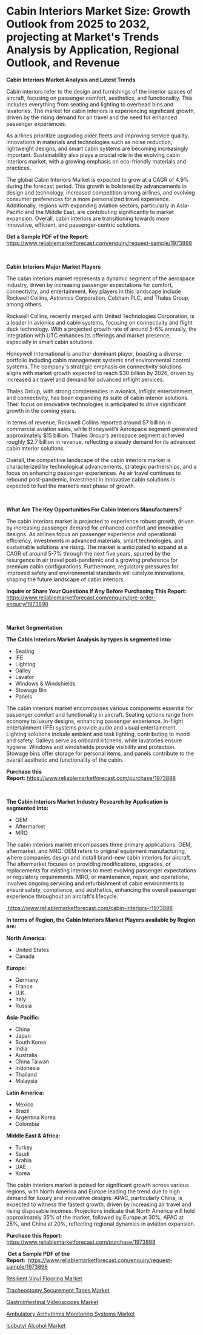 <p><h1>Cabin Interiors Market Size: Growth Outlook from 2025 to 2032, projecting at Market's Trends Analysis by Application, Regional Outlook, and Revenue</h1></p><p><strong>Cabin Interiors Market Analysis and Latest Trends</strong></p>
<p><p>Cabin interiors refer to the design and furnishings of the interior spaces of aircraft, focusing on passenger comfort, aesthetics, and functionality. This includes everything from seating and lighting to overhead bins and lavatories. The market for cabin interiors is experiencing significant growth, driven by the rising demand for air travel and the need for enhanced passenger experiences. </p><p>As airlines prioritize upgrading older fleets and improving service quality, innovations in materials and technologies such as noise reduction, lightweight designs, and smart cabin systems are becoming increasingly important. Sustainability also plays a crucial role in the evolving cabin interiors market, with a growing emphasis on eco-friendly materials and practices.</p><p>The global Cabin Interiors Market is expected to grow at a CAGR of 4.9% during the forecast period. This growth is bolstered by advancements in design and technology, increased competition among airlines, and evolving consumer preferences for a more personalized travel experience. Additionally, regions with expanding aviation sectors, particularly in Asia-Pacific and the Middle East, are contributing significantly to market expansion. Overall, cabin interiors are transitioning towards more innovative, efficient, and passenger-centric solutions.</p></p>
<p><strong>Get a Sample PDF of the Report:&nbsp;</strong> <a href="https://www.reliablemarketforecast.com/enquiry/request-sample/1973898?utm_campaign=1833&utm_medium=2&utm_source=Github&utm_content=ia&utm_term=31012025&utm_id=cabin-interiors">https://www.reliablemarketforecast.com/enquiry/request-sample/1973898</a></p>
<p>&nbsp;</p>
<p><strong>Cabin Interiors Major Market Players</strong></p>
<p><p>The cabin interiors market represents a dynamic segment of the aerospace industry, driven by increasing passenger expectations for comfort, connectivity, and entertainment. Key players in this landscape include Rockwell Collins, Astronics Corporation, Cobham PLC, and Thales Group, among others.</p><p>Rockwell Collins, recently merged with United Technologies Corporation, is a leader in avionics and cabin systems, focusing on connectivity and flight deck technology. With a projected growth rate of around 5-6% annually, the integration with UTC enhances its offerings and market presence, especially in smart cabin solutions.</p><p>Honeywell International is another dominant player, boasting a diverse portfolio including cabin management systems and environmental control systems. The company's strategic emphasis on connectivity solutions aligns with market growth expected to reach $30 billion by 2026, driven by increased air travel and demand for advanced inflight services.</p><p>Thales Group, with strong competencies in avionics, inflight entertainment, and connectivity, has been expanding its suite of cabin interior solutions. Their focus on innovative technologies is anticipated to drive significant growth in the coming years.</p><p>In terms of revenue, Rockwell Collins reported around $7 billion in commercial aviation sales, while Honeywell’s Aerospace segment generated approximately $15 billion. Thales Group's aerospace segment achieved roughly $2.7 billion in revenue, reflecting a steady demand for its advanced cabin interior solutions.</p><p>Overall, the competitive landscape of the cabin interiors market is characterized by technological advancements, strategic partnerships, and a focus on enhancing passenger experiences. As air travel continues to rebound post-pandemic, investment in innovative cabin solutions is expected to fuel the market’s next phase of growth.</p></p>
<p>&nbsp;</p>
<p><strong>What Are The Key Opportunities For Cabin Interiors Manufacturers?</strong></p>
<p><p>The cabin interiors market is projected to experience robust growth, driven by increasing passenger demand for enhanced comfort and innovative designs. As airlines focus on passenger experience and operational efficiency, investments in advanced materials, smart technologies, and sustainable solutions are rising. The market is anticipated to expand at a CAGR of around 5-7% through the next five years, spurred by the resurgence in air travel post-pandemic and a growing preference for premium cabin configurations. Furthermore, regulatory pressures for improved safety and environmental standards will catalyze innovations, shaping the future landscape of cabin interiors.</p></p>
<p><strong>Inquire or Share Your Questions If Any Before Purchasing This Report:</strong> <a href="https://www.reliablemarketforecast.com/enquiry/pre-order-enquiry/1973898?utm_campaign=1833&utm_medium=2&utm_source=Github&utm_content=ia&utm_term=31012025&utm_id=cabin-interiors">https://www.reliablemarketforecast.com/enquiry/pre-order-enquiry/1973898</a></p>
<p>&nbsp;</p>
<p><strong>Market Segmentation</strong></p>
<p><strong>The Cabin Interiors Market Analysis by types is segmented into:</strong></p>
<p><ul><li>Seating</li><li>IFE</li><li>Lighting</li><li>Galley</li><li>Lavator</li><li>Windows & Windshields</li><li>Stowage Bin</li><li>Panels</li></ul></p>
<p><p>The cabin interiors market encompasses various components essential for passenger comfort and functionality in aircraft. Seating options range from economy to luxury designs, enhancing passenger experience. In-flight entertainment (IFE) systems provide audio and visual entertainment. Lighting solutions include ambient and task lighting, contributing to mood and safety. Galleys serve as onboard kitchens, while lavatories ensure hygiene. Windows and windshields provide visibility and protection. Stowage bins offer storage for personal items, and panels contribute to the overall aesthetic and functionality of the cabin.</p></p>
<p><strong>Purchase this Report:&nbsp;</strong><a href="https://www.reliablemarketforecast.com/purchase/1973898?utm_campaign=1833&utm_medium=2&utm_source=Github&utm_content=ia&utm_term=31012025&utm_id=cabin-interiors">https://www.reliablemarketforecast.com/purchase/1973898</a></p>
<p>&nbsp;</p>
<p><strong>The Cabin Interiors Market Industry Research by Application is segmented into:</strong></p>
<p><ul><li>OEM</li><li>Aftermarket</li><li>MRO</li></ul></p>
<p><p>The cabin interiors market encompasses three primary applications: OEM, aftermarket, and MRO. OEM refers to original equipment manufacturing, where companies design and install brand-new cabin interiors for aircraft. The aftermarket focuses on providing modifications, upgrades, or replacements for existing interiors to meet evolving passenger expectations or regulatory requirements. MRO, or maintenance, repair, and operations, involves ongoing servicing and refurbishment of cabin environments to ensure safety, compliance, and aesthetics, enhancing the overall passenger experience throughout an aircraft's lifecycle.</p></p>
<p><a href="https://www.reliablemarketforecast.com/cabin-interiors-r1973898?utm_campaign=1833&utm_medium=2&utm_source=Github&utm_content=ia&utm_term=31012025&utm_id=cabin-interiors">&nbsp;https://www.reliablemarketforecast.com/cabin-interiors-r1973898</a></p>
<p><strong>In terms of Region, the Cabin Interiors Market Players available by Region are:</strong></p>
<p>
    <p> <strong> North America: </strong>
        <ul>
            <li>United States</li>
            <li>Canada</li>
        </ul>
        </p> 
    <p> <strong> Europe: </strong>
        <ul>
            <li>Germany</li>
            <li>France</li>
            <li>U.K.</li>
            <li>Italy</li>
            <li>Russia</li>
        </ul>
        </p> 
    <p> <strong> Asia-Pacific: </strong>
        <ul>
            <li>China</li>
            <li>Japan</li>
            <li>South Korea</li>
            <li>India</li>
            <li>Australia</li>
            <li>China Taiwan</li>
            <li>Indonesia</li>
            <li>Thailand</li>
            <li>Malaysia</li>
        </ul>
        </p> 
    <p> <strong> Latin America: </strong>
        <ul>
            <li>Mexico</li>
            <li>Brazil</li>
            <li>Argentina Korea</li>
            <li>Colombia</li>
        </ul>
        </p> 
    <p> <strong> Middle East & Africa: </strong>
        <ul>
            <li>Turkey</li>
            <li>Saudi</li>
            <li>Arabia</li>
            <li>UAE</li>
            <li>Korea</li>
        </ul>
    </p>
    </p>
<p><p>The cabin interiors market is poised for significant growth across various regions, with North America and Europe leading the trend due to high demand for luxury and innovative designs. APAC, particularly China, is expected to witness the fastest growth, driven by increasing air travel and rising disposable incomes. Projections indicate that North America will hold approximately 35% of the market, followed by Europe at 30%, APAC at 25%, and China at 20%, reflecting regional dynamics in aviation expansion.</p></p>
<p><strong>Purchase this Report: </strong><a href="https://www.reliablemarketforecast.com/purchase/1973898?utm_campaign=1833&utm_medium=2&utm_source=Github&utm_content=ia&utm_term=31012025&utm_id=cabin-interiors">https://www.reliablemarketforecast.com/purchase/1973898</a></p>
<p>&nbsp;<strong>Get a Sample PDF of the Report:&nbsp;&nbsp;</strong><a href="https://www.reliablemarketforecast.com/enquiry/request-sample/1973898?utm_campaign=1833&utm_medium=2&utm_source=Github&utm_content=ia&utm_term=31012025&utm_id=cabin-interiors">https://www.reliablemarketforecast.com/enquiry/request-sample/1973898</a></p>
<p><strong></strong></p>
<p><p><a href="https://github.com/vioarapoyil/Market-Research-Report-List-1/blob/main/resilient-vinyl-flooring-market.md?utm_campaign=1833&utm_medium=2&utm_source=Github&utm_content=ia&utm_term=31012025&utm_id=cabin-interiors">Resilient Vinyl Flooring Market</a></p><p><a href="https://www.linkedin.com/pulse/global-tracheostomy-securement-tapes-market-pulse-trends-ozurf?utm_campaign=1833&utm_medium=2&utm_source=Github&utm_content=ia&utm_term=31012025&utm_id=cabin-interiors">Tracheostomy Securement Tapes Market</a></p><p><a href="https://www.linkedin.com/pulse/gastrointestinal-videoscopes-market-opportunities-emerging-scxhf?utm_campaign=1833&utm_medium=2&utm_source=Github&utm_content=ia&utm_term=31012025&utm_id=cabin-interiors">Gastrointestinal Videoscopes Market</a></p><p><a href="https://www.linkedin.com/pulse/ambulatory-arrhythmia-monitoring-systems-market-global-trends-3ac8f?utm_campaign=1833&utm_medium=2&utm_source=Github&utm_content=ia&utm_term=31012025&utm_id=cabin-interiors">Ambulatory Arrhythmia Monitoring Systems Market</a></p><p><a href="https://github.com/viipposahko25/Market-Research-Report-List-1/blob/main/isobutyl-alcohol-market.md?utm_campaign=1833&utm_medium=2&utm_source=Github&utm_content=ia&utm_term=31012025&utm_id=cabin-interiors">Isobutyl Alcohol Market</a></p></p>